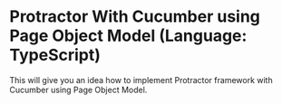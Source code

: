 # Protractor With Cucumber using Page Object Model (Language: TypeScript)
This will give you an idea how to implement Protractor framework with Cucumber using Page Object Model.
